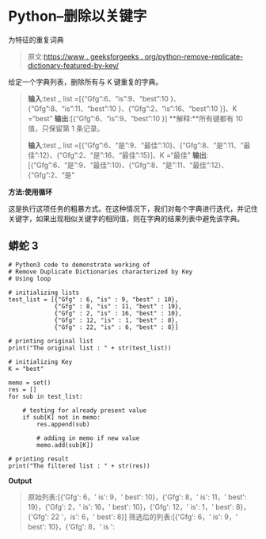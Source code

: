 # Python–删除以关键字

为特征的重复词典

> 原文:[https://www . geeksforgeeks . org/python-remove-replicate-dictionary-featured-by-key/](https://www.geeksforgeeks.org/python-remove-duplicate-dictionaries-characterized-by-key/)

给定一个字典列表，删除所有与 K 键重复的字典。

> **输入**:test _ list =[{“Gfg”:6、“is”:9、“best”:10 }、{“Gfg”:8、“is”:11、“best”:10 }、{“Gfg”:2、“is”:16、“best”:10 }]、K =“best”
> **输出**:[{“Gfg”:6、“is”:9、“best”:10 }]
> **解释:**所有键都有 10 值，只保留第 1 条记录。
> 
> **输入**:test _ list =[{“Gfg”:6、“是”:9、“最佳”:10}、{“Gfg”:8、“是”:11、“最佳”:12}、{“Gfg”:2、“是”:16、“最佳”:15}]、K =“最佳”
> **输出**:[{“Gfg”:6、“是”:9、“最佳”:10}、{“Gfg”:8、“是”:11、“最佳”:12}、{“Gfg”:2、“是”

**方法:使用循环**

这是执行这项任务的粗暴方式。在这种情况下，我们对每个字典进行迭代，并记住关键字，如果出现相似关键字的相同值，则在字典的结果列表中避免该字典。

## 蟒蛇 3

```
# Python3 code to demonstrate working of 
# Remove Duplicate Dictionaries characterized by Key
# Using loop

# initializing lists
test_list = [{"Gfg" : 6, "is" : 9, "best" : 10}, 
             {"Gfg" : 8, "is" : 11, "best" : 19},
             {"Gfg" : 2, "is" : 16, "best" : 10},
             {"Gfg" : 12, "is" : 1, "best" : 8},
             {"Gfg" : 22, "is" : 6, "best" : 8}]

# printing original list
print("The original list : " + str(test_list))

# initializing Key 
K = "best"

memo = set()
res = []
for sub in test_list:

    # testing for already present value
    if sub[K] not in memo:
        res.append(sub)

        # adding in memo if new value
        memo.add(sub[K])

# printing result 
print("The filtered list : " + str(res))
```

**Output**

> 原始列表:[{'Gfg': 6，' is': 9，' best': 10}，{'Gfg': 8，' is': 11，' best': 19}，{'Gfg': 2，' is': 16，' best': 10}，{'Gfg': 12，' is': 1，' best': 8}，{'Gfg': 22 '，is': 6，' best': 8}]
> 筛选后的列表:[{'Gfg': 6，' is': 9，' best': 10}，{'Gfg': 8，' is ':